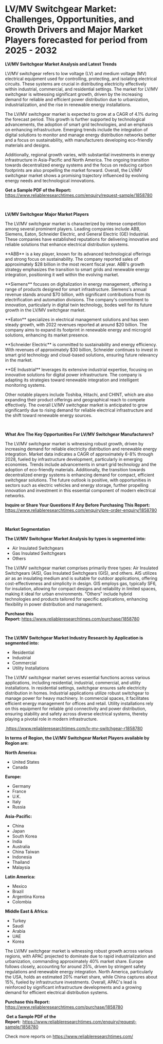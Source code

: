 <p><h1>LV/MV Switchgear Market: Challenges, Opportunities, and Growth Drivers and Major Market Players forecasted for period from 2025 - 2032</h1></p><p><strong>LV/MV Switchgear Market Analysis and Latest Trends</strong></p>
<p><p>LV/MV switchgear refers to low voltage (LV) and medium voltage (MV) electrical equipment used for controlling, protecting, and isolating electrical circuits. These systems are crucial in distributing electricity effectively within industrial, commercial, and residential settings. The market for LV/MV switchgear is witnessing significant growth, driven by the increasing demand for reliable and efficient power distribution due to urbanization, industrialization, and the rise in renewable energy installations.</p><p>The LV/MV switchgear market is expected to grow at a CAGR of 4.1% during the forecast period. This growth is further supported by technological advancements, the adoption of smart grid technologies, and an emphasis on enhancing infrastructure. Emerging trends include the integration of digital solutions to monitor and manage energy distribution networks better and a focus on sustainability, with manufacturers developing eco-friendly materials and designs.</p><p>Additionally, regional growth varies, with substantial investments in energy infrastructure in Asia-Pacific and North America. The ongoing transition towards decentralized energy systems and the focus on reducing carbon footprints are also propelling the market forward. Overall, the LV/MV switchgear market shows a promising trajectory influenced by evolving energy needs and technological innovations.</p></p>
<p><strong>Get a Sample PDF of the Report:&nbsp;</strong> <a href="https://www.reliableresearchtimes.com/enquiry/request-sample/1858780?utm_campaign=2244&utm_medium=2&utm_source=Github&utm_content=ia&utm_term=28022025&utm_id=lvmv-switchgear">https://www.reliableresearchtimes.com/enquiry/request-sample/1858780</a></p>
<p>&nbsp;</p>
<p><strong>LV/MV Switchgear Major Market Players</strong></p>
<p><p>The LV/MV switchgear market is characterized by intense competition among several prominent players. Leading companies include ABB, Siemens, Eaton, Schneider Electric, and General Electric (GE) Industrial. These companies have established reputations for delivering innovative and reliable solutions that enhance electrical distribution systems.</p><p>**ABB** is a key player, known for its advanced technological offerings and strong focus on sustainability. The company reported sales of approximately $28 billion in the most recent fiscal year. ABB's growth strategy emphasizes the transition to smart grids and renewable energy integration, positioning it well within the evolving market.</p><p>**Siemens** focuses on digitalization in energy management, offering a range of products designed for smart infrastructure. Siemens's annual revenue stands around $70 billion, with significant contributions from its electrification and automation divisions. The company's commitment to innovation, particularly in digital twin technology, bodes well for its future growth in the LV/MV switchgear market.</p><p>**Eaton** specializes in electrical management solutions and has seen steady growth, with 2022 revenues reported at around $20 billion. The company aims to expand its footprint in renewable energy and microgrid solutions, enhancing its market presence.</p><p>**Schneider Electric** is committed to sustainability and energy efficiency. With revenues of approximately $30 billion, Schneider continues to invest in smart grid technology and cloud-based solutions, ensuring future relevancy in the market.</p><p>**GE Industrial** leverages its extensive industrial expertise, focusing on innovative solutions for digital power infrastructure. The company is adapting its strategies toward renewable integration and intelligent monitoring systems.</p><p>Other notable players include Toshiba, Hitachi, and CHINT, which are also expanding their product offerings and geographical reach to compete effectively. The overall LV/MV switchgear market is anticipated to grow significantly due to rising demand for reliable electrical infrastructure and the shift toward renewable energy sources.</p></p>
<p>&nbsp;</p>
<p><strong>What Are The Key Opportunities For LV/MV Switchgear Manufacturers?</strong></p>
<p><p>The LV/MV switchgear market is witnessing robust growth, driven by increasing demand for reliable electricity distribution and renewable energy integration. Market data indicates a CAGR of approximately 6-8% through 2028, fueled by infrastructure development, particularly in emerging economies. Trends include advancements in smart grid technology and the adoption of eco-friendly materials. Additionally, the transition towards decentralized energy systems is enhancing demand for compact, efficient switchgear solutions. The future outlook is positive, with opportunities in sectors such as electric vehicles and energy storage, further propelling innovation and investment in this essential component of modern electrical networks.</p></p>
<p><strong>Inquire or Share Your Questions If Any Before Purchasing This Report:</strong> <a href="https://www.reliableresearchtimes.com/enquiry/pre-order-enquiry/1858780?utm_campaign=2244&utm_medium=2&utm_source=Github&utm_content=ia&utm_term=28022025&utm_id=lvmv-switchgear">https://www.reliableresearchtimes.com/enquiry/pre-order-enquiry/1858780</a></p>
<p>&nbsp;</p>
<p><strong>Market Segmentation</strong></p>
<p><strong>The LV/MV Switchgear Market Analysis by types is segmented into:</strong></p>
<p><ul><li>Air Insulated Switchgears</li><li>Gas Insulated Switchgears</li><li>Others</li></ul></p>
<p><p>The LV/MV switchgear market comprises primarily three types: Air Insulated Switchgears (AIS), Gas Insulated Switchgears (GIS), and others. AIS utilizes air as an insulating medium and is suitable for outdoor applications, offering cost-effectiveness and simplicity in design. GIS employs gas, typically SF6, for insulation, allowing for compact designs and reliability in limited spaces, making it ideal for urban environments. "Others" include hybrid technologies and products tailored for specific applications, enhancing flexibility in power distribution and management.</p></p>
<p><strong>Purchase this Report:&nbsp;</strong><a href="https://www.reliableresearchtimes.com/purchase/1858780?utm_campaign=2244&utm_medium=2&utm_source=Github&utm_content=ia&utm_term=28022025&utm_id=lvmv-switchgear">https://www.reliableresearchtimes.com/purchase/1858780</a></p>
<p>&nbsp;</p>
<p><strong>The LV/MV Switchgear Market Industry Research by Application is segmented into:</strong></p>
<p><ul><li>Residential</li><li>Industrial</li><li>Commercial</li><li>Utility Installations</li></ul></p>
<p><p>The LV/MV switchgear market serves essential functions across various applications, including residential, industrial, commercial, and utility installations. In residential settings, switchgear ensures safe electricity distribution in homes. Industrial applications utilize robust switchgear to manage power for heavy machinery. In commercial spaces, it facilitates efficient energy management for offices and retail. Utility installations rely on this equipment for reliable grid connectivity and power distribution, ensuring stability and safety across diverse electrical systems, thereby playing a pivotal role in modern infrastructure.</p></p>
<p><a href="https://www.reliableresearchtimes.com/lv-mv-switchgear-r1858780?utm_campaign=2244&utm_medium=2&utm_source=Github&utm_content=ia&utm_term=28022025&utm_id=lvmv-switchgear">&nbsp;https://www.reliableresearchtimes.com/lv-mv-switchgear-r1858780</a></p>
<p><strong>In terms of Region, the LV/MV Switchgear Market Players available by Region are:</strong></p>
<p>
    <p> <strong> North America: </strong>
        <ul>
            <li>United States</li>
            <li>Canada</li>
        </ul>
        </p> 
    <p> <strong> Europe: </strong>
        <ul>
            <li>Germany</li>
            <li>France</li>
            <li>U.K.</li>
            <li>Italy</li>
            <li>Russia</li>
        </ul>
        </p> 
    <p> <strong> Asia-Pacific: </strong>
        <ul>
            <li>China</li>
            <li>Japan</li>
            <li>South Korea</li>
            <li>India</li>
            <li>Australia</li>
            <li>China Taiwan</li>
            <li>Indonesia</li>
            <li>Thailand</li>
            <li>Malaysia</li>
        </ul>
        </p> 
    <p> <strong> Latin America: </strong>
        <ul>
            <li>Mexico</li>
            <li>Brazil</li>
            <li>Argentina Korea</li>
            <li>Colombia</li>
        </ul>
        </p> 
    <p> <strong> Middle East & Africa: </strong>
        <ul>
            <li>Turkey</li>
            <li>Saudi</li>
            <li>Arabia</li>
            <li>UAE</li>
            <li>Korea</li>
        </ul>
    </p>
    </p>
<p><p>The LV/MV switchgear market is witnessing robust growth across various regions, with APAC projected to dominate due to rapid industrialization and urbanization, commanding approximately 40% market share. Europe follows closely, accounting for around 25%, driven by stringent safety regulations and renewable energy integration. North America, particularly the USA, holds an estimated 20% market share, while China captures about 15%, fueled by infrastructure investments. Overall, APAC's lead is reinforced by significant infrastructure developments and a growing demand for efficient electrical distribution systems.</p></p>
<p><strong>Purchase this Report: </strong><a href="https://www.reliableresearchtimes.com/purchase/1858780?utm_campaign=2244&utm_medium=2&utm_source=Github&utm_content=ia&utm_term=28022025&utm_id=lvmv-switchgear">https://www.reliableresearchtimes.com/purchase/1858780</a></p>
<p>&nbsp;<strong>Get a Sample PDF of the Report:&nbsp;&nbsp;</strong><a href="https://www.reliableresearchtimes.com/enquiry/request-sample/1858780?utm_campaign=2244&utm_medium=2&utm_source=Github&utm_content=ia&utm_term=28022025&utm_id=lvmv-switchgear">https://www.reliableresearchtimes.com/enquiry/request-sample/1858780</a></p>
<p><strong></strong></p>
<p>Check more reports on <a href="https://www.reliableresearchtimes.com/?utm_campaign=2244&utm_medium=2&utm_source=Github&utm_content=ia&utm_term=28022025&utm_id=lvmv-switchgear">https://www.reliableresearchtimes.com/</a></p>